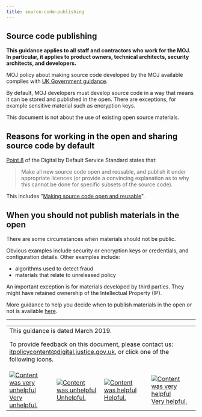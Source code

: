 ```yaml
---
title: source-code-publishing
---
```


## Source code publishing

<b>This guidance applies to all staff and contractors who work for the MOJ. In particular, it applies to product owners, technical architects, security architects, and developers.</b>

MOJ policy about making source code developed by the MOJ available complies with [UK Government guidance](https://www.gov.uk/service-manual/service-standard).

By default, MOJ developers must develop source code in a way that means it can be stored and published in the open. There are exceptions, for example sensitive material such as encryption keys.

This document is not about the use of existing open source materials.

## Reasons for working in the open and sharing source code by default

[Point 8](https://www.gov.uk/service-manual/service-standard#criterion-8) of the Digital by Default Service Standard states that:
 
> Make all new source code open and reusable, and publish it under appropriate licences (or provide a convincing explanation as to why this cannot be done for specific subsets of the source code).

This includes "[Making source code open and reusable](https://www.gov.uk/service-manual/technology/making-source-code-open-and-reusable)".

## When you should not publish materials in the open

There are some circumstances when materials should not be public.

Obvious examples include security or encryption keys or credentials, and configuration details. Other examples include:

- algorithms used to detect fraud
- materials that relate to unreleased policy

An important exception is for materials developed by third parties. They might have retained ownership of the Intellectual Property (IP).

More guidance to help you decide when to publish materials in the open or not is available [here](https://www.gov.uk/government/publications/open-source-guidance/when-code-should-be-open-or-closed). 

---

<table>
<tr><td colspan='4'>This guidance is dated March 2019.
<p>
To provide feedback on this document, please contact us: <a href="mailto:itpolicycontent+source-code-publishing@digital.justice.gov.uk?subject=source-code-publishing">itpolicycontent@digital.justice.gov.uk</a>, or click one of the following icons.</p></td></tr>
<tr>
<td width='25%'><a href="mailto:itpolicycontent+source-code-publishing-2@digital.justice.gov.uk?subject=source-code-publishing-2"><img src="https://s3-eu-west-2.amazonaws.com/intranet-prod-storage-1dvcquh7kophi/uploads/2018/04/DoubleCross.gif" alt="Content was very unhelpful">Very unhelpful.</a></td>
<td width='25%'><a href="mailto:itpolicycontent+source-code-publishing-1@digital.justice.gov.uk?subject=source-code-publishing-1"><img src="https://s3-eu-west-2.amazonaws.com/intranet-prod-storage-1dvcquh7kophi/uploads/2018/04/Cross.gif" alt="Content was unhelpful">Unhelpful.</a></td>
<td width='25%'><a href="mailto:itpolicycontent+source-code-publishing+1@digital.justice.gov.uk?subject=source-code-publishing+1"><img src="https://s3-eu-west-2.amazonaws.com/intranet-prod-storage-1dvcquh7kophi/uploads/2018/04/Tick.gif" alt="Content was helpful">Helpful.</a></td>
<td width='25%'><a href="mailto:itpolicycontent+source-code-publishing+2@digital.justice.gov.uk?subject=source-code-publishing+2"><img src="https://s3-eu-west-2.amazonaws.com/intranet-prod-storage-1dvcquh7kophi/uploads/2018/04/DoubleTick.gif" alt="Content was very helpful">Very helpful.</a></td>
</table>
